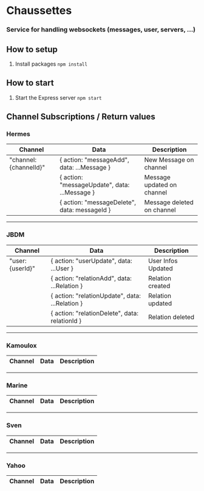 # Chaussettes 

### Service for handling websockets (messages, user, servers, ...)

## How to setup

1. Install packages
   `npm install`

## How to start

1. Start the Express server
   `npm start`

## Channel Subscriptions / Return values

### Hermes

| Channel | Data | Description |
|---------|------|-------------|
|"channel:{channelId}"|{ action: "messageAdd", data: ...Message } | New Message on channel |
||{ action: "messageUpdate", data: ...Message } | Message updated on channel |
||{ action: "messageDelete", data: messageId } | Message deleted on channel |

---

### JBDM

| Channel | Data | Description |
|---------|------|-------------|
|"user:{userId}"|{ action: "userUpdate", data: ...User } | User Infos Updated |
||{ action: "relationAdd", data: ...Relation } | Relation created |
||{ action: "relationUpdate", data: ...Relation } | Relation updated |
||{ action: "relationDelete", data: relationId } | Relation deleted |

---

### Kamoulox

| Channel | Data | Description |
|---------|------|-------------|

---

### Marine

| Channel | Data | Description |
|---------|------|-------------|

---

### Sven

| Channel | Data | Description |
|---------|------|-------------|

---

### Yahoo

| Channel | Data | Description |
|---------|------|-------------|
